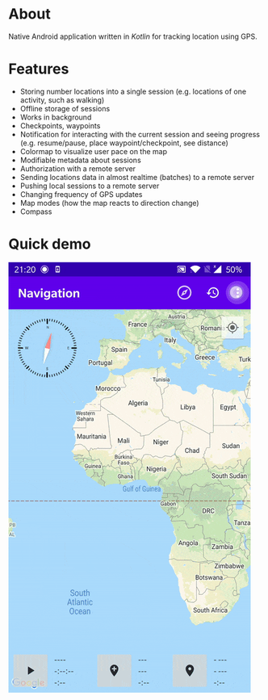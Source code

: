 # About

Native Android application written in _Kotlin_ for tracking location using GPS.

# Features

- Storing number locations into a single session (e.g. locations of one activity, such as walking)
- Offline storage of sessions
- Works in background
- Checkpoints, waypoints
- Notification for interacting with the current session and seeing progress (e.g. resume/pause, place waypoint/checkpoint, see distance)
- Colormap to visualize user pace on the map
- Modifiable metadata about sessions
- Authorization with a remote server
- Sending locations data in almost realtime (batches) to a remote server
- Pushing local sessions to a remote server
- Changing frequency of GPS updates
- Map modes (how the map reacts to direction change)
- Compass

# Quick demo

![App Demo](https://github.com/Snuffyy/AndroidLocation/raw/master/android_location.gif)
